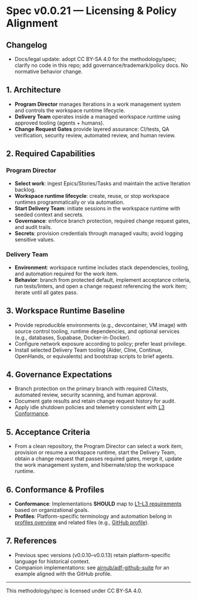 # Spec v0.0.21 — Licensing & Policy Alignment

## Changelog

- Docs/legal update: adopt CC BY-SA 4.0 for the methodology/spec; clarify no code in this repo; add governance/trademark/policy docs. No normative behavior change.

## 1. Architecture
- **Program Director** manages Iterations in a work management system and controls the workspace runtime lifecycle.
- **Delivery Team** operates inside a managed workspace runtime using approved tooling (agents + humans).
- **Change Request Gates** provide layered assurance: CI/tests, QA verification, security review, automated review, and human review.

## 2. Required Capabilities
### Program Director
- **Select work**: ingest Epics/Stories/Tasks and maintain the active Iteration backlog.
- **Workspace runtime lifecycle**: create, reuse, or stop workspace runtimes programmatically or via automation.
- **Start Delivery Team**: initiate sessions in the workspace runtime with seeded context and secrets.
- **Governance**: enforce branch protection, required change request gates, and audit trails.
- **Secrets**: provision credentials through managed vaults; avoid logging sensitive values.

### Delivery Team
- **Environment**: workspace runtime includes stack dependencies, tooling, and automation required for the work item.
- **Behavior**: branch from protected default, implement acceptance criteria, run tests/linters, and open a change request referencing the work item; iterate until all gates pass.

## 3. Workspace Runtime Baseline
- Provide reproducible environments (e.g., devcontainer, VM image) with source control tooling, runtime dependencies, and optional services (e.g., databases, Supabase, Docker-in-Docker).
- Configure network exposure according to policy; prefer least privilege.
- Install selected Delivery Team tooling (Aider, Cline, Continue, OpenHands, or equivalents) and bootstrap scripts to brief agents.

## 4. Governance Expectations
- Branch protection on the primary branch with required CI/tests, automated review, security scanning, and human approval.
- Document gate results and retain change request history for audit.
- Apply idle shutdown policies and telemetry consistent with [L3 Conformance](../conformance.md).

## 5. Acceptance Criteria
- From a clean repository, the Program Director can select a work item, provision or resume a workspace runtime, start the Delivery Team, obtain a change request that passes required gates, merge it, update the work management system, and hibernate/stop the workspace runtime.

## 6. Conformance & Profiles
- **Conformance**: Implementations **SHOULD** map to [L1–L3 requirements](../conformance.md) based on organizational goals.
- **Profiles**: Platform-specific terminology and automation belong in [profiles overview](../profiles/overview.md) and related files (e.g., [GitHub profile](../profiles/github.md)).

## 7. References
- Previous spec versions (v0.0.10–v0.0.13) retain platform-specific language for historical context.
- Companion implementations: see [airnub/adf-github-suite](https://github.com/airnub/adf-github-suite) for an example aligned with the GitHub profile.

---

This methodology/spec is licensed under CC BY-SA 4.0.
